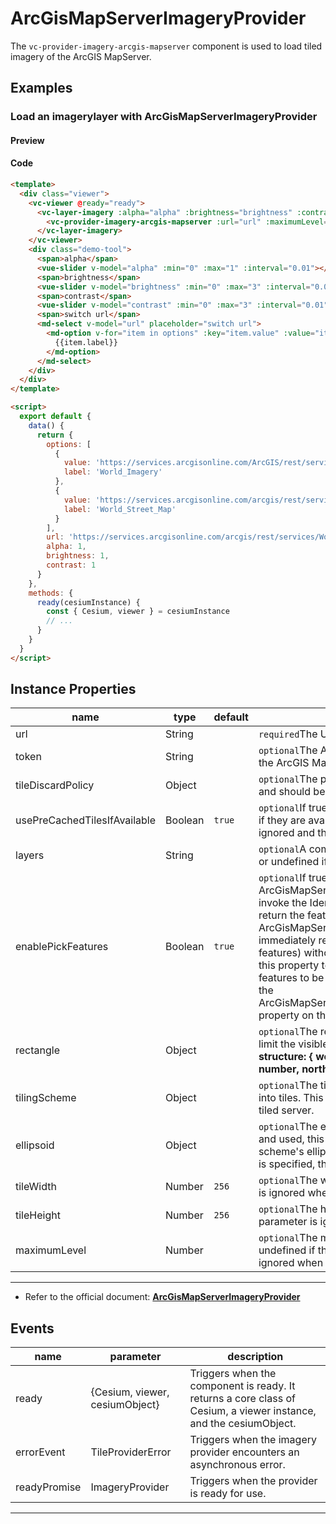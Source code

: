 # ArcGisMapServerImageryProvider

The `vc-provider-imagery-arcgis-mapserver` component is used to load tiled imagery of the ArcGIS MapServer.

## Examples

### Load an imagerylayer with ArcGisMapServerImageryProvider

#### Preview

<doc-preview>
  <template>
    <div class="viewer">
      <vc-viewer @ready="ready">
       <vc-layer-imagery :alpha="alpha" :brightness="brightness" :contrast="contrast">
        <vc-provider-imagery-arcgis-mapserver :url="url" :maximumLevel="maximumLevel"></vc-provider-imagery-arcgis-mapserver>
       </vc-layer-imagery>
      </vc-viewer>
      <div class="demo-tool">
        <span>alpha</span>
        <vue-slider v-model="alpha" :min="0" :max="1" :interval="0.01" ></vue-slider>
        <span>brightness</span>
        <vue-slider v-model="brightness" :min="0" :max="3" :interval="0.01" ></vue-slider>
        <span>contrast</span>
        <vue-slider v-model="contrast" :min="0" :max="3" :interval="0.01" ></vue-slider>
        <span>switch url</span>
        <md-select v-model="url" placeholder="switch url" >
          <md-option
            v-for="item in options"
            :key="item.value"
            :value="item.value">
            {{item.label}}
          </md-option>
        </md-select>
      </div>
    </div>
  </template>

  <script>
    export default {
      data () {
        return {
          options: [{
            value: 'https://services.arcgisonline.com/ArcGIS/rest/services/World_Imagery/MapServer',
            label: 'World_Imagery'
          }, {
            value: 'https://services.arcgisonline.com/arcgis/rest/services/World_Street_Map/MapServer',
            label: 'World_Street_Map'
          }],
          url: 'https://services.arcgisonline.com/arcgis/rest/services/World_Street_Map/MapServer',
          alpha: 1,
          brightness: 1,
          contrast: 1,
          maximumLevel: 20
        }
      },
      methods: {
        ready (cesiumInstance) {
          const {Cesium, viewer} = cesiumInstance
          // ...
        }
      }
    }
  </script>
</doc-preview>

#### Code

```html
<template>
  <div class="viewer">
    <vc-viewer @ready="ready">
      <vc-layer-imagery :alpha="alpha" :brightness="brightness" :contrast="contrast">
        <vc-provider-imagery-arcgis-mapserver :url="url" :maximumLevel="maximumLevel"></vc-provider-imagery-arcgis-mapserver>
      </vc-layer-imagery>
    </vc-viewer>
    <div class="demo-tool">
      <span>alpha</span>
      <vue-slider v-model="alpha" :min="0" :max="1" :interval="0.01"></vue-slider>
      <span>brightness</span>
      <vue-slider v-model="brightness" :min="0" :max="3" :interval="0.01"></vue-slider>
      <span>contrast</span>
      <vue-slider v-model="contrast" :min="0" :max="3" :interval="0.01"></vue-slider>
      <span>switch url</span>
      <md-select v-model="url" placeholder="switch url">
        <md-option v-for="item in options" :key="item.value" :value="item.value">
          {{item.label}}
        </md-option>
      </md-select>
    </div>
  </div>
</template>

<script>
  export default {
    data() {
      return {
        options: [
          {
            value: 'https://services.arcgisonline.com/ArcGIS/rest/services/World_Imagery/MapServer',
            label: 'World_Imagery'
          },
          {
            value: 'https://services.arcgisonline.com/arcgis/rest/services/World_Street_Map/MapServer',
            label: 'World_Street_Map'
          }
        ],
        url: 'https://services.arcgisonline.com/arcgis/rest/services/World_Street_Map/MapServer',
        alpha: 1,
        brightness: 1,
        contrast: 1
      }
    },
    methods: {
      ready(cesiumInstance) {
        const { Cesium, viewer } = cesiumInstance
        // ...
      }
    }
  }
</script>
```

## Instance Properties

<!-- prettier-ignore -->
|name|type|default|description|
|------|-----|-----|----|
|url|String||`required`The URL of the ArcGIS MapServer service.|
|token|String||`optional`The ArcGIS token used to authenticate with the ArcGIS MapServer service.|
|tileDiscardPolicy|Object||`optional`The policy that determines if a tile is invalid and should be discarded.|
|usePreCachedTilesIfAvailable|Boolean|`true`|`optional`If true, the server's pre-cached tiles are used if they are available. If false, any pre-cached tiles are ignored and the 'export' service is used.|
|layers|String||`optional`A comma-separated list of the layers to show, or undefined if all layers should be shown.|
|enablePickFeatures|Boolean|`true`|`optional`If true, ArcGisMapServerImageryProvider#pickFeatures will invoke the Identify service on the MapServer and return the features included in the response. If false, ArcGisMapServerImageryProvider#pickFeatures will immediately return undefined (indicating no pickable features) without communicating with the server. Set this property to false if you don't want this provider's features to be pickable. Can be overridden by setting the ArcGisMapServerImageryProvider#enablePickFeatures property on the object.|
|rectangle|Object||`optional`The rectangle of the layer. This rectangle can limit the visible portion of the imagery provider. **structure: { west: number, south: number, east: number, north: number }**|
|tilingScheme|Object||`optional`The tiling scheme to use to divide the world into tiles. This parameter is ignored when accessing a tiled server.|
|ellipsoid|Object||`optional`The ellipsoid. If the tilingScheme is specified and used, this parameter is ignored and the tiling scheme's ellipsoid is used instead. If neither parameter is specified, the WGS84 ellipsoid is used.|
|tileWidth|Number|`256`|`optional`The width of each tile in pixels. This parameter is ignored when accessing a tiled server.|
|tileHeight|Number|`256`|`optional`The height of each tile in pixels. This parameter is ignored when accessing a tiled server.|
|maximumLevel|Number||`optional`The maximum tile level to request, or undefined if there is no maximum. This parameter is ignored when accessing a tiled server.|

---

- Refer to the official document: **[ArcGisMapServerImageryProvider](https://cesium.com/docs/cesiumjs-ref-doc/ArcGisMapServerImageryProvider.html)**

## Events

<!-- prettier-ignore -->
| name | parameter | description |
| ---- | --------- | ----------- |
| ready | {Cesium, viewer, cesiumObject} | Triggers when the component is ready. It returns a core class of Cesium, a viewer instance, and the cesiumObject. |
| errorEvent | TileProviderError | Triggers when the imagery provider encounters an asynchronous error. |
| readyPromise | ImageryProvider | Triggers when the provider is ready for use. |

---
